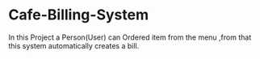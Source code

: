 # Cafe-Billing-System
In this Project a Person(User) can Ordered item from the menu ,from that this system automatically creates a bill.
